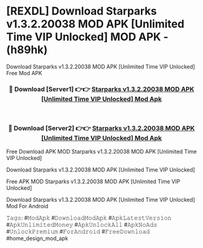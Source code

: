# [REXDL] Download Starparks v1.3.2.20038 MOD APK [Unlimited Time VIP Unlocked] MOD APK - (h89hk)
Download Starparks v1.3.2.20038 MOD APK [Unlimited Time VIP Unlocked] Free Mod APK

<div align="center">
<h3>🔴 Download [Server1] 👉👉 <a href="https://apk-comot.site?title=Starparks_v1.3.2.20038_MOD_APK_[Unlimited_Time_VIP_Unlocked]">Starparks v1.3.2.20038 MOD APK [Unlimited Time VIP Unlocked] Mod Apk</a></h3><br>

<h3>🔴 Download [Server2] 👉👉 <a href="https://apk-comot.site?title=Starparks_v1.3.2.20038_MOD_APK_[Unlimited_Time_VIP_Unlocked]">Starparks v1.3.2.20038 MOD APK [Unlimited Time VIP Unlocked] Mod Apk</a></h3>
</div>


Free Download APK MOD Starparks v1.3.2.20038 MOD APK [Unlimited Time VIP Unlocked]

Download Starparks v1.3.2.20038 MOD APK [Unlimited Time VIP Unlocked] 

Free APK MOD Starparks v1.3.2.20038 MOD APK [Unlimited Time VIP Unlocked] 

Download Starparks v1.3.2.20038 MOD APK [Unlimited Time VIP Unlocked] Mod For Android

𝚃𝚊𝚐𝚜: #𝙼𝚘𝚍𝙰𝚙𝚔 #𝙳𝚘𝚠𝚗𝚕𝚘𝚊𝚍𝙼𝚘𝚍𝙰𝚙𝚔 #𝙰𝚙𝚔𝙻𝚊𝚝𝚎𝚜𝚝𝚅𝚎𝚛𝚜𝚒𝚘𝚗 #𝙰𝚙𝚔𝚄𝚗𝚕𝚒𝚖𝚒𝚝𝚎𝚍𝙼𝚘𝚗𝚎𝚢 #𝙰𝚙𝚔𝚄𝚗𝚕𝚘𝚌𝚔𝙰𝚕𝚕 #𝙰𝚙𝚔𝙽𝚘𝙰𝚍𝚜 #𝚄𝚗𝚕𝚘𝚌𝚔𝙿𝚛𝚎𝚖𝚒𝚞𝚖 #𝙵𝚘𝚛𝙰𝚗𝚍𝚛𝚘𝚒𝚍 #𝙵𝚛𝚎𝚎𝙳𝚘𝚠𝚗𝚕𝚘𝚊𝚍 #home_design_mod_apk